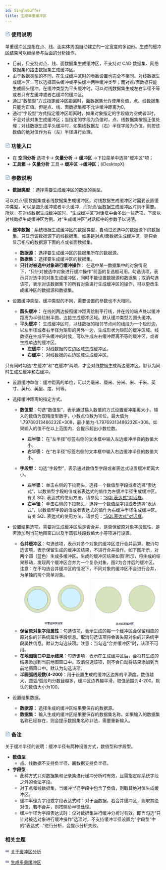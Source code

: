 ```yaml
---
id: SingleBuffer
title: 生成单重缓冲区
---
```

### ![](../../../img/read.gif) 使用说明

单重缓冲区是指在点、线、面实体周围自动建立的一定宽度的多边形。生成的缓冲区结果可以继续参与后面的分析操作。

  * 目前，只支持对点、线、面数据集生成缓冲区，不支持对 CAD 数据集、网络数据集和路由数据集生成缓冲区。
  * 由于数据类型的不同，在生成缓冲区时的参数设置也完全不相同。对线数据生成缓冲区，可以选择圆头缓冲或平头缓冲两种缓冲类型；而对点/面数据只能生成圆头缓冲。在缓冲类型为平头缓冲时，可以对线数据集生成左右半径不等或者只有左缓冲或者右缓冲的缓冲区。
  * 通过“数值型”方式指定缓冲区距离时，面数据集允许使用负值，点、线数据集只能为正值。但是点、线、面数据集都不允许缓冲距离为0。
  * 通过“字段型”方式指定缓冲区距离时，如果对象指定的字段值为空或者0时，不会对该对象生成缓冲区；当指定的字段为负值时，点、线数据集按照正值处理；对线数据生成平头缓冲时，如果线数据左（右）半径字段为负值，则按该数值的绝对值作为右（左）半径进行处理。

### ![](../../../img/read.gif) 功能入口

  * 在 **空间分析** 选项卡-> **矢量分析** -> **缓冲区** ->下拉菜单中选择"缓冲区"项；
  * **工具箱** -> **矢量分析** 工具-> **缓冲区** ->**缓冲区**；(iDesktopX)

### ![](../../../img/read.gif) 参数说明

* **数据类型** ：选择需要生成缓冲区的数据的类型。

可以对点/面数据集或者线数据集生成缓冲区。对线数据生成缓冲区时需要设置缓冲类型，可以是圆头缓冲或者平头缓冲，而对点/面数据生成缓冲区时则不需要。所以，在对线数据生成缓冲区时，“生成缓冲区”对话框中会多出一些选项。下面以对线数据生成缓冲区为例，对“生成缓冲区”对话框中的参数予以说明。

* **缓冲数据**：系统根据生成缓冲区的数据类型，自动过滤选中的数据源下的数据集，只显示该数据源下的线数据集。如果是对点/面数据生成缓冲区，则只会显示相应的数据源下面的点或者面数据集。
   - **数据源：** 选择要生成缓冲区的数据集所在的数据源。
   - **数据集：** 选择要生成缓冲区的数据集。
   - **只针对被选中对象进行缓冲操作：**
在选中某一数据集中的对象情况下，“只针对被选中对象进行缓冲操作”前面的复选框可用。勾选该项，表示只对选中的对象生成缓冲区，同时不能设置数据源和数据集；取消勾选该项，表示对该数据集下的所有对象进行生成缓冲区的操作，可以更改生成缓冲区的数据源和数据集。

* 设置缓冲类型。缓冲类型的不同，需要设置的参数也不大相同。
   - **圆头缓冲：** 在线的两边按照缓冲距离绘制平行线，并在线的端点处以缓冲距离为半径绘制半圆，连接生成缓冲区域。默认缓冲类型为圆头缓冲。
   - **平头缓冲：** 生成缓冲区时，以线数据的相邻节点间的线段为一个矩形边，以左半径或者右半径为矩形的另外一边，生成形状为矩形的缓冲区域。线数据在生成平头缓冲的时候，可以生成左右缓冲距离不等的缓冲区，或者生成单边的缓冲区。
      * **左缓冲：** 对线数据的左边区域生成缓冲区。
      * **右缓冲：** 对线数据的右边区域生成缓冲区。

只有同时勾选“左缓冲”和“右缓冲”两项，才会对线数据生成两边缓冲区。默认为同时生成左缓冲和右缓冲。

* 设置缓冲单位：缓冲距离的单位，可以为毫米、厘米、分米、米、千米、英寸、英尺、英里、度、码等。
* 选择缓冲距离的指定方式。
   * **数值型**：勾选“数值型”，表示通过输入数值的方式设置缓冲距离大小。输入的数值为双精度型数字，小数点位数为10位。最大值为1.79769313486232E+308，最小值为-1.79769313486232E+308。如果输入的值不在以上范围内，会提示超出小数位数。
     * **左半径：** 在“左半径”标签右侧的文本框中输入左边缓冲半径的数值大小。
     * **右半径：** 在“右半径”标签右侧的文本框中输入右边缓冲半径的数值大小。

   * **字段型：** 勾选“字段型”，表示通过数值型字段或者表达式设置缓冲距离大小。
     * **左半径：** 单击右侧的下拉箭头，选择一个数值型字段或者选择“表达式”，以数值型字段的值或者表达式的值作为左缓冲半径生成缓冲区。有关 SQL 表达式的使用方法，请参见：[“SQL表达式”对话框](../../../Query/SQLDia)。
     * **右半径：** 单击右侧的下拉箭头，选择一个数值型字段或者选择“表达式”，以数值型字段的值或者表达式的值作为右缓冲半径生成缓冲区。有关 SQL 表达式的使用方法，请参见：[“SQL表达式”对话框](../../../Query/SQLDia)。
* 设置结果选项。需要对生成缓冲区后是否合并、是否保留原对象字段属性、是否添加到当前地图窗口以及半圆弧线段数值大小等项进行设置。
   * **合并缓冲区**：勾选该项，表示对多个对象的缓冲区进行合并运算。取消勾选该项，表示保留生成的缓冲区结果，不进行合并操作。如下图所示，对两个圆（蓝色）生成多缓冲区。生成的缓冲区结果如图1所示，将生成的结果移动，发现两个缓冲区合并为一个复杂对象，图2为合并后的缓冲区。注意：在不勾选合并缓冲区的情况下，不同对象的缓冲区不会进行合并，为单独的两个简单对象。
　　![](img/SigBuf1.png)
   * **保留原对象字段属性**：勾选该项，表示生成的每一个缓冲区会保留相应的原对象的非系统属性字段信息。取消勾选该项将会丢失原对象的非系统字段属性信息。默认为勾选该项。注意：当勾选“合并缓冲区”时，该项不可用。
   * **在地图窗口中显示结果**：勾选该项，表示在生成缓冲区后，会将其生成的结果添加到当前地图窗口中。取消勾选该项，则不会自动将结果添加到当前地图窗口中。默认为勾选该项。
   * **半圆弧线段数(4-200)**：用于设置生成的缓冲区边界的平滑度。数值越大，圆弧/弧段均分数目越多，缓冲区边界越平滑。取值范围为4-200。默认的数值大小为100。

* 设置结果数据。
  * **数据源：** 选择生成的缓冲区结果要保存的数据源。
  * **数据集：** 输入生成的缓冲区结果要保存的数据集名称。如果输入的数据集名称已经存在，则会提示数据集名称非法，需要重新输入。

### ![](../../../img/read.gif) 备注

关于缓冲半径的说明：缓冲半径有两种设置方式，数值型和字段型。

* **数值型**
  * 点、线数据不支持负半径，面数据支持负半径。
* **字段型**
  * 此种方式只对数据集和记录集进行缓冲分析时有效，且需指定除系统字段之外的合法字段。
  * 对于点和线数据集，当缓冲半径字段中包含了负值，则取其绝对值生成缓冲区。
  * 缓冲半径为字段或字段表达式时：对于面数据，若合并缓冲区，则取其绝对值，若不合并，则按照负半径处理。
  * 缓冲半径为字段表达式时：仅对数据集进行缓冲分析时有效。即当勾选“只针对被选对象进行缓冲操作”选项时，不支持缓冲半径设置为“字段型”中的“表达式...”进行分析，会提示分析失败。

###  相关主题

![](../../../img/smalltitle.png) [关于缓冲区分析](HowBufferWork)

![](../../../img/smalltitle.png) [生成多重缓冲区](MutilBuffer)